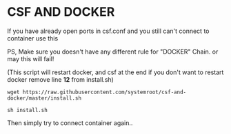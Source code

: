 # CSF AND DOCKER
If you have already open ports in csf.conf and you still can't connect to container use this

PS, Make sure you doesn't have any different rule for "DOCKER" Chain. or may this will fail!

(This script will restart docker, and csf at the end if you don't want to restart docker remove line **12** from install.sh)

```wget https://raw.githubusercontent.com/systemroot/csf-and-docker/master/install.sh```

```sh install.sh```

Then simply try to connect container again..

